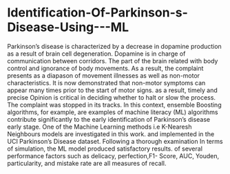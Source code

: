 # Identification-Of-Parkinson-s-Disease-Using---ML
Parkinson’s disease is characterized by a decrease in dopamine production as a result of brain cell degeneration. Dopamine is in charge of communication between corridors. The part of the brain related with body control and ignorance of body movements. As a result, the complaint presents as a diapason of movement illnesses as well as non-motor characteristics. It is now demonstrated that non-motor symptoms can appear many times prior to the start of motor signs. as a result, timely and precise Opinion is critical in deciding whether to halt or slow the process. The complaint was stopped in its tracks. In this context, ensemble Boosting algorithms, for example, are examples of machine literacy (ML) algorithms contribute significantly to the early identification of Parkinson’s disease early stage. One of the Machine Learning methods i.e K-Nearesh Neighbours models are investigated in this work. and implemented in the UCI Parkinson’s Disease dataset. Following a thorough examination In terms of simulation, the ML model produced satisfactory results. of several performance factors such as delicacy, perfection,F1- Score, AUC, Youden, particularity, and mistake rate are all measures of recall. 
